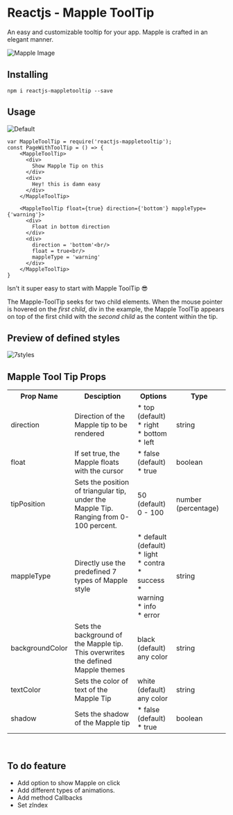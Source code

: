 # Reactjs - Mapple ToolTip
An easy and customizable tooltip for your app. Mapple is crafted in an elegant manner.

![Mapple Image](http://i.imgur.com/gKj819N.jpg)

## Installing
```
npm i reactjs-mappletooltip --save
```

## Usage

![Default](http://i.imgur.com/O8MzzBo.gif)

```
var MappleToolTip = require('reactjs-mappletooltip');
const PageWithToolTip = () => {
    <MappleToolTip>
      <div>
        Show Mapple Tip on this
      </div>
      <div>
        Hey! this is damn easy
      </div>
    </MappleToolTip>

    <MappleToolTip float={true} direction={'bottom'} mappleType={'warning'}>
      <div>
        Float in bottom direction
      </div>
      <div>
        direction = 'bottom'<br/>
        float = true<br/>
        mappleType = 'warning'
      </div>
    </MappleToolTip>
}
```
Isn't it super easy to start with Mapple ToolTip :sunglasses:

The Mapple-ToolTip seeks for two child elements. When the mouse pointer is hovered on the _first child_, div in the example, the Mapple ToolTip appears on top of the first child with the _second child_ as the content within the tip.


## Preview of defined styles
![7styles](http://i.imgur.com/MGJOyci.gif)

## Mapple Tool Tip Props

<table>
    <tr>
        <th>Prop Name</th>
        <th>Desciption</th>
        <th>Options</th>
        <th>Type</th>
    </tr>
    <tr>
        <td>direction</td>
        <td>Direction of the Mapple tip to be rendered</td>
        <td>
        * top (default)<br/>
        * right<br/>
        * bottom<br/>
        * left
        </td>
        <td>string</td>
    </tr>
    <tr>
        <td>float</td>
        <td>If set true, the Mapple floats with the cursor</td>
        <td>* false (default)<br/>
        * true</td>
        <td>boolean</td>
    <tr>
      <td>tipPosition</td>
      <td>Sets the position of triangular tip, under the Mapple Tip.<br/>Ranging from 0-100 percent.</td>
      <td>50 (default)</br>
      0 - 100</td>
      <td>number (percentage)</td>
    </tr>
    <tr>
      <td>mappleType</td>
      <td>Directly use the predefined 7 types of Mapple style</td>
      <td>* default (default)<br/>
          * light<br/>
          * contra<br/>
          * success<br/>
          * warning<br/>
          * info<br/>
          * error
      </td>
      <td>string</td>
    </tr>
    <tr>
      <td>backgroundColor</td>
      <td>Sets the background of the Mapple tip.<br/>This overwrites the defined Mapple themes</td>
      <td>black (default)<br/>
      any color<br/></td>
      <td>string</td>
    </tr>
    <tr>
      <td>textColor</td>
      <td>Sets the color of text of the Mapple Tip</td>
      <td>white (default)<br/>any color<br/></td>
      <td>string</td>
    </tr>
    <tr>
      <td>shadow</td>
      <td>Sets the shadow of the Mapple tip</td>
      <td>* false (default) </br>
        * true
      </td>
      <td>
      boolean
      </td>
    <tr/>
    </tr>
</table>​

## To do feature
* Add option to show Mapple on click
* Add different types of animations.
* Add method Callbacks
* Set zIndex
